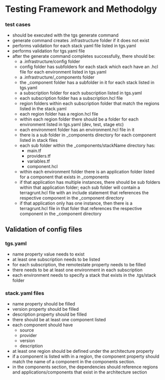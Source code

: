 # Testing Framework and Methodolgy


### test cases

- should be executed with the tgs generate command
- generate command creates .infrastructure folder if it does not exist
- performs validation for each stack yaml file listed in tgs.yaml
- performs validation for tgs.yaml file
- after the generate command completes successfully, there should be:
    - a .infrastructure/config folder
    - config folder has subfolders for each stack which each have  an .hcl file for each environment listed in tgs.yaml
    - a .infrastructure/_components folder
    - the _component folder has a subfolder in it for each stack listed in tgs.yaml
    - a subscription folder for each subscription listed in tgs.yaml
    - each subscription folder has a subscription.hcl file
    - region folders within each subscription folder that match the regions listed in the stack.yaml
    - each region folder has a region.hcl file
    - within each region folder there should be a folder for each environment listed in tgs.yaml (dev, test, stage etc)
    - each environment folder has an environment.hcl file in it
    - there is a sub folder in _components directory for each component listed in stack files
    - each sub folder within the _components/stackName directory has:
        - main.tf
        - providers.tf
        - variables.tf
        - component.hcl
    - within each environment folder there is an application folder listed for a component that exists in _components
    - if that application has multiple instances, there should be sub folders within that application folder; each sub folder will contain a terragrunt.hcl file with an include statement that references the respective component in the _component directory
    - if that application only has one instance, then there is a terragrunt.hcl file in that foler that references the respective component in the _component directory



## Validation of config files

### tgs.yaml

- name property value needs to exist
- at least one subscription needs to be listed
- for each subscription, the remotestate property needs to be filled
- there needs to be at least one environment in each subscription
- each environment needs to specify a stack that exists in the .tgs/stack folder

### stack.yaml files
- name property should be filled
- version property should be filled
- description property should be filled
- there should be at least one component listed
- each component should have
    - source
    - provider
    - version
    - description
- at least one region should be defined under the architecture property
- if a component is listed with in a region, the component property should match the name of a component in the components section.
- in the components section, the dependencies should reference regions and applications/components that exist in the architecture section